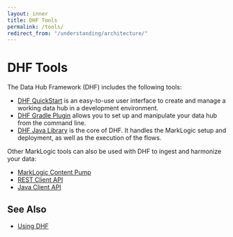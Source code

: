 ```yaml
---
layout: inner
title: DHF Tools
permalink: /tools/
redirect_from: "/understanding/architecture/"
---
```


# DHF Tools

The Data Hub Framework (DHF) includes the following tools:
- [DHF QuickStart]({{site.baseurl}}/tools/quickstart/) is an easy-to-use user interface to create and manage a working data hub in a development environment.
- [DHF Gradle Plugin]({{site.baseurl}}/tools/gradle-plugin/) allows you to set up and manipulate your data hub from the command line.
- [DHF Java Library]({{site.baseurl}}/javadocs/) is the core of DHF. It handles the MarkLogic setup and deployment, as well as the execution of the flows.

Other MarkLogic tools can also be used with DHF to ingest and harmonize your data:
- [MarkLogic Content Pump](https://docs.marklogic.com/guide/mlcp/)
- [REST Client API](https://docs.marklogic.com/REST/client/)
- [Java Client API](https://docs.marklogic.com/javadoc/client/)


## See Also
- [Using DHF]({{site.baseurl}}/using/)
